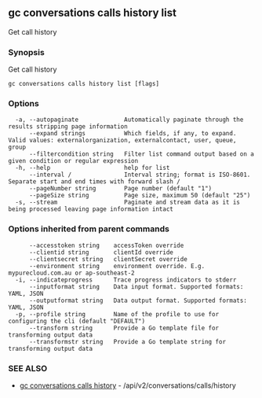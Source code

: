 ## gc conversations calls history list

Get call history

### Synopsis

Get call history

```
gc conversations calls history list [flags]
```

### Options

```
  -a, --autopaginate             Automatically paginate through the results stripping page information
      --expand strings           Which fields, if any, to expand. Valid values: externalorganization, externalcontact, user, queue, group
      --filtercondition string   Filter list command output based on a given condition or regular expression
  -h, --help                     help for list
      --interval /               Interval string; format is ISO-8601. Separate start and end times with forward slash /
      --pageNumber string        Page number (default "1")
      --pageSize string          Page size, maximum 50 (default "25")
  -s, --stream                   Paginate and stream data as it is being processed leaving page information intact
```

### Options inherited from parent commands

```
      --accesstoken string    accessToken override
      --clientid string       clientId override
      --clientsecret string   clientSecret override
      --environment string    environment override. E.g. mypurecloud.com.au or ap-southeast-2
  -i, --indicateprogress      Trace progress indicators to stderr
      --inputformat string    Data input format. Supported formats: YAML, JSON
      --outputformat string   Data output format. Supported formats: YAML, JSON
  -p, --profile string        Name of the profile to use for configuring the cli (default "DEFAULT")
      --transform string      Provide a Go template file for transforming output data
      --transformstr string   Provide a Go template string for transforming output data
```

### SEE ALSO

* [gc conversations calls history](gc_conversations_calls_history.html)	 - /api/v2/conversations/calls/history


